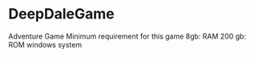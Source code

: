 # DeepDaleGame
Adventure Game 
Minimum requirement for this game
          8gb: RAM
          200 gb: ROM
          windows system
          
